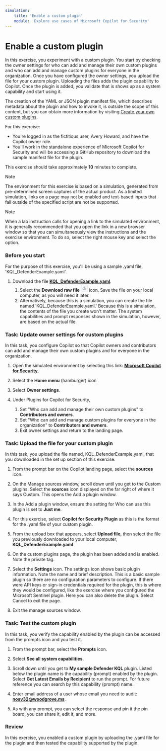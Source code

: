 ```yaml
---
simulation:
    title: 'Enable a custom plugin'
    module: 'Explore use cases of Microsoft Copilot for Security'
---
```


# Enable a custom plugin

In this exercise, you experiment with a custom plugin. You start by checking the owner settings for who can add and manage their own custom plugins and who can add and manage custom plugins for everyone in the organization. Once you have configured the owner settings, you upload the file for your custom plugin. Uploading the files adds the plugin capability to Copilot. Once the plugin is added, you validate that is shows up as a system capability and start using it.

The creation of the YAML or JSON plugin manifest file, which describes metadata about the plugin and how to invoke it, is outside the scope of this content, but you can obtain more information by visiting [Create your own custom plugins](/copilot/security/custom-plugins).

For this exercise:

- You're logged in as the fictitious user, Avery Howard, and have the Copilot owner role.
- You'll work in the standalone experience of Microsoft Copilot for Security and will be accessing a GitHub repository to download the sample manifest file for the plugin.

This exercise should take approximately **10** minutes to complete.

> [!NOTE]
> The environment for this exercise is based on a simulation, generated from pre-determined screen captures of the actual product. As a limited simulation, links on a page may not be enabled and text-based inputs that fall outside of the specified script are not be supported.

> [!NOTE]
> When a lab instruction calls for opening a link to the simulated environment, it is generally recommended that you open the link in a new browser window so that you can simultaneously view the instructions and the exercise environment. To do so, select the right mouse key and select the option.

### Before you start

For the purpose of this exercise, you'll be using a sample .yaml file, 'KQL_DefenderExample.yaml'.

1. Download the file **[KQL_DefenderExample.yaml](https://github.com/MicrosoftLearning/SC-5006-Get-started-with-Microsoft-Copilot-for-Security/blob/master/Sample%20files/KQL_DefenderExample.yaml?azure-portal=true)**.
    1. Select the **Download raw file ![download raw file icon](media/raw-file-download-icon-v2.png)** icon.  Save the file on your local computer, as you will need it later.  
    1. Alternatively, because this is a simulation, you can create the file named 'KQL_DefenderExample.yaml.' Because this is a simulation, the contents of the file you create won't matter. The system capabilities and prompt responses shown in the simulation, however, are based on the actual file.

### Task: Update owner settings for custom plugins

In this task, you configure Copilot so that Copilot owners and contributors can add and manage their own custom plugins and for everyone in the organization.

1. Open the simulated environment by selecting this link: **[Microsoft Copilot for Security](https://app.highlights.guide/start/89f9d04d-283c-4788-8214-22e4d5b4b171?link=0&token=40f793d4-2956-40a4-b11a-6b3d4f92557f&azure-portal=true)**.

1. Select the **Home menu** (hamburger) icon

1. Select **Owner settings**.

1. Under Plugins for Copilot for Security,
    1. Set "Who can add and manage their own custom plugins" to **Contributors and owners**.
    1. Set "Who can add and manage custom plugins for everyone in the organization" to **Contributors and owners**.
    1. Exit owner settings and return to the landing page.

### Task: Upload the file for your custom plugin

In this task, you upload the file named, KQL_DefenderExample.yaml, that you downloaded in the set up section of this exercise.

1. From the prompt bar on the Copilot landing page, select the **sources** icon.

1. On the Manage sources window, scroll down until you get to the Custom plugins. Select the **sources** icon displayed on the far right of where it says Custom. This opens the Add a plugin window.

1. In the Add a plugin window, ensure the setting for Who can use this plugin is set to **Just me**.

1. For this exercise, select **Copilot for Security Plugin** as this is the format for the .yaml file of your custom plugin.

1. From the upload box that appears, select **Upload file**, then select the file you previously downloaded to your local computer, **KQL_DefenderExample.yaml**

1. On the custom plugins page, the plugin has been added and is enabled. Note the private tag.

1. Select the **Settings** icon. The settings icon shows basic plugin information. Note the name and brief description. This is a basic sample plugin so there are no configuration parameters to configure. If there were API keys or sign-in credentials required for the plugin, this is where they would be configured, like the exercise where you configured the Microsoft Sentinel plugin. Here you can also delete the plugin. Select Cancel to exit the page.

1. Exit the manage sources window.

### Task:  Test the custom plugin

In this task, you verify the capability enabled by the plugin can be accessed from the prompts icon and you test it.

1. From the prompt bar, select the **Prompts** icon.

1. Select **See all system capabilities**.

1. Scroll down until you get to **My sample Defender KQL** plugin. Listed below the plugin name is the capability (prompt) enabled by the plugin. Select **Get Latest Emails by Recipient** to run the prompt. For future reference you can search by this capability (prompt) name.

1. Enter email address of a user whose email you need to audit: **nosv32@woodgrove.ms**.

1. As with any prompt, you can select the response and pin it the pin board, you can share it, edit it, and more.

### Review

In this exercise, you enabled a custom plugin by uploading the .yaml file for the plugin and then tested the capability supported by the plugin.
